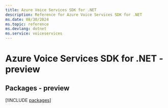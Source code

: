 ```yaml
---
title: Azure Voice Services SDK for .NET
description: Reference for Azure Voice Services SDK for .NET
ms.date: 08/30/2024
ms.topic: reference
ms.devlang: dotnet
ms.service: voiceservices
---
```

# Azure Voice Services SDK for .NET - preview
## Packages - preview
[!INCLUDE [packages](voice-services-index.md)]
